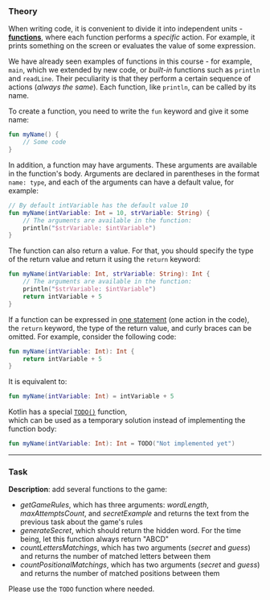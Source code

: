 ### Theory

When writing code, it is convenient to divide it into independent units - 
[**functions**](https://kotlinlang.org/docs/functions.html), where each function performs a _specific_ action. 
For example, it prints something on the screen or evaluates the value of some expression.

We have already seen examples of functions in this course - for example, `main`, 
which we extended by new code, or _built-in_ functions such as `println` and `readLine`. 
Their peculiarity is that they perform a certain sequence of actions (_always the same_).
Each function, like `println`, can be called by its name.

To create a function, you need to write the `fun` keyword and give it some name:
```kotlin
fun myName() {
    // Some code
}
```

In addition, a function may have arguments. 
These arguments are available in the function's body. 
Arguments are declared in parentheses in the format `name: type`, 
and each of the arguments can have a default value, for example:
```kotlin
// By default intVariable has the default value 10
fun myName(intVariable: Int = 10, strVariable: String) {
    // The arguments are available in the function:
    println("$strVariable: $intVariable")
}
```

The function can also return a value.
For that, you should specify the type of the return value 
and return it using the `return` keyword:

```kotlin
fun myName(intVariable: Int, strVariable: String): Int {
    // The arguments are available in the function:
    println("$strVariable: $intVariable")
    return intVariable + 5
}
```

If a function can be expressed in [one statement](https://kotlinlang.org/docs/idioms.html#single-expression-functions) (one action in the code), 
the `return` keyword, the type of the return value, and curly braces can be omitted. For example, consider the following code: 
```kotlin
fun myName(intVariable: Int): Int {
    return intVariable + 5
}
```
It is equivalent to:
```kotlin
fun myName(intVariable: Int) = intVariable + 5
```

Kotlin has a special [`TODO()`](https://kotlinlang.org/api/latest/jvm/stdlib/kotlin/-t-o-d-o.html) function,  
which can be used as a temporary solution instead of implementing the function body:
```kotlin
fun myName(intVariable: Int): Int = TODO("Not implemented yet")
```

___

### Task

**Description**: add several functions to the game:

- _getGameRules_, which has three arguments: _wordLength_, _maxAttemptsCount_, and _secretExample_ and returns 
the text from the previous task about the game's rules
- _generateSecret_, which should return the hidden word. For the time being, let this function always return "ABCD"
- _countLettersMatchings_, which has two arguments (_secret_ and _guess_) 
and returns the number of matched letters between them
- _countPositionalMatchings_, which has two arguments (_secret_ and _guess_)
and returns the number of matched positions between them

Please use the `TODO` function where needed.

